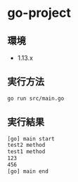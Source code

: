 # go-project

## 環境

- 1.13.x

## 実行方法
```sh
go run src/main.go
```

## 実行結果
```sh
[go] main start
test2 method
test1 method
123
456
[go] main end
```